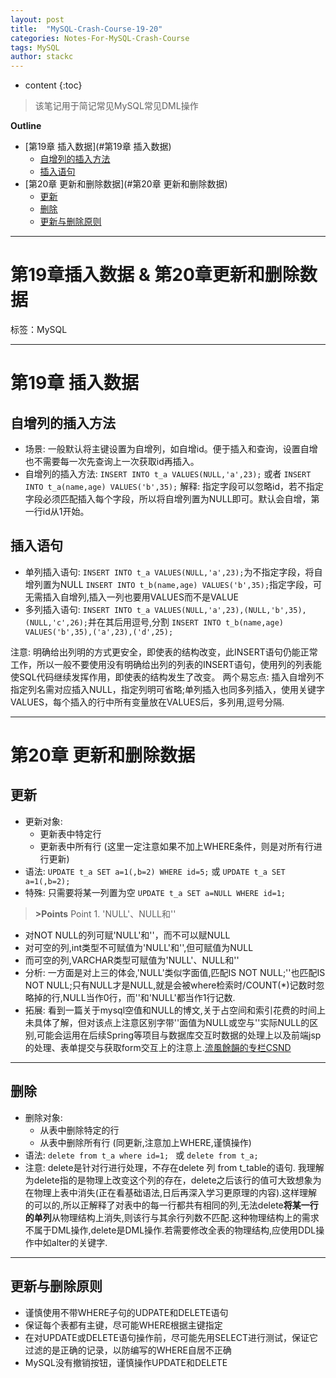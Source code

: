 ```yaml
---
layout: post
title:  "MySQL-Crash-Course-19-20"
categories: Notes-For-MySQL-Crash-Course
tags: MySQL
author: stackc
---
```


* content
{:toc}

>该笔记用于简记常见MySQL常见DML操作




**Outline**

- [第19章 插入数据](#第19章 插入数据)
	- [自增列的插入方法](#自增列的插入方法)
	- [插入语句](#插入语句)
- [第20章 更新和删除数据](#第20章 更新和删除数据)
	- [更新](#更新)
	- [删除](#删除)
	- [更新与删除原则](#更新与删除原则)


---

# 第19章插入数据 & 第20章更新和删除数据

标签：MySQL

---

# 第19章 插入数据

## 自增列的插入方法

- 场景: 一般默认将主键设置为自增列，如自增id。便于插入和查询，设置自增也不需要每一次先查询上一次获取id再插入。
- 自增列的插入方法: `INSERT INTO t_a VALUES(NULL,'a',23);` 或者 `INSERT INTO t_a(name,age) VALUES('b',35);`
解释: 指定字段可以忽略id，若不指定字段必须匹配插入每个字段，所以将自增列置为NULL即可。默认会自增，第一行id从1开始。 

## 插入语句

- 单列插入语句: `INSERT INTO t_a VALUES(NULL,'a',23);`为不指定字段，将自增列置为NULL
`INSERT INTO t_b(name,age) VALUES('b',35);`指定字段，可无需插入自增列,插入一列也要用VALUES而不是VALUE
- 多列插入语句: `INSERT INTO t_a VALUES(NULL,'a',23),(NULL,'b',35),(NULL,'c',26);`并在其后用逗号,分割
`INSERT INTO t_b(name,age) VALUES('b',35),('a',23),('d',25);`

注意: 明确给出列明的方式更安全，即使表的结构改变，此INSERT语句仍能正常工作，所以一般不要使用没有明确给出列的列表的INSERT语句，使用列的列表能使SQL代码继续发挥作用，即使表的结构发生了改变。
两个易忘点: 插入自增列不指定列名需对应插入NULL，指定列明可省略;单列插入也同多列插入，使用关键字VALUES，每个插入的行中所有变量放在VALUES后，多列用,逗号分隔.

---

# 第20章 更新和删除数据

## 更新

- 更新对象:
	- 更新表中特定行
	- 更新表中所有行 (这里一定注意如果不加上WHERE条件，则是对所有行进行更新)
- 语法: `UPDATE t_a SET a=1(,b=2) WHERE id=5;` 或 `UPDATE t_a SET a=1(,b=2);`
- 特殊: 只需要将某一列置为空 `UPDATE t_a SET a=NULL WHERE id=1;`

> **>Points**
> Point 1. 'NULL'、NULL和''
- 对NOT NULL的列可赋'NULL'和''，而不可以赋NULL
- 对可空的列,int类型不可赋值为'NULL'和'',但可赋值为NULL
- 而可空的列,VARCHAR类型可赋值为'NULL'、NULL和''
- 分析: 一方面是对上三的体会,'NULL'类似字面值,匹配IS NOT NULL;''也匹配IS NOT NULL;只有NULL才是NULL,就是会被where检索时/COUNT(*)记数时忽略掉的行,NULL当作0行，而''和'NULL'都当作1行记数.
- 拓展: 看到一篇关于mysql空值和NULL的博文,关于占空间和索引花费的时间上未具体了解，但对该点上注意区别字带''面值为NULL或空与''实际NULL的区别,可能会运用在后续Spring等项目与数据库交互时数据的处理上以及前端jsp的处理、表单提交与获取form交互上的注意上.[流風餘韻的专栏CSND](https://blog.csdn.net/u014743697/article/details/54136092)

---

## 删除

- 删除对象:
	- 从表中删除特定的行
	- 从表中删除所有行 (同更新,注意加上WHERE,谨慎操作)
- 语法: `delete from t_a where id=1; ` 或 `delete from t_a;`
- 注意: delete是针对行进行处理，不存在delete 列 from t_table的语句. 我理解为delete指的是物理上改变这个列的存在，delete之后该行的值可大致想象为在物理上表中消失(正在看基础语法,日后再深入学习更原理的内容).这样理解的可以的,所以正解释了对表中的每一行都共有相同的列,无法delete**将某一行的单列**从物理结构上消失,则该行与其余行列数不匹配.这种物理结构上的需求不属于DML操作,delete是DML操作.若需要修改全表的物理结构,应使用DDL操作中如alter的关键字.

---

## 更新与删除原则

- 谨慎使用不带WHERE子句的UDPATE和DELETE语句
- 保证每个表都有主键，尽可能WHERE根据主键指定
- 在对UPDATE或DELETE语句操作前，尽可能先用SELECT进行测试，保证它过滤的是正确的记录，以防编写的WHERE自居不正确
- MySQL没有撤销按钮，谨慎操作UPDATE和DELETE